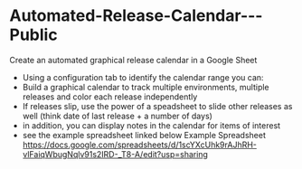 # Automated-Release-Calendar---Public
Create an automated graphical release calendar in a Google Sheet
- Using a configuration tab to identify the calendar range you can:
- Build a graphical calendar to track multiple environments, multiple releases and color each release independently
- If releases slip, use the power of a speadsheet to slide other releases as well (think date of last release + a number of days)
- in addition, you can display notes in the calendar for items of interest
- see the example spreadsheet linked below
Example Spreadsheet https://docs.google.com/spreadsheets/d/1scYXcUhk9rAJhRH-vlFaiqWbugNqlv91s2IRD-_T8-A/edit?usp=sharing
